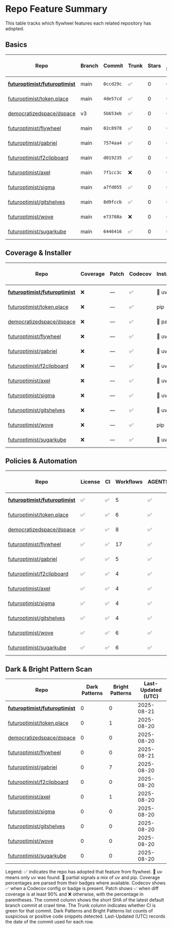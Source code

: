 # Repo Feature Summary

This table tracks which flywheel features each related repository has adopted.

<!-- spellchecker: disable -->
## Basics
| Repo | Branch | Commit | Trunk | Stars | Open Issues | Last-Updated (UTC) |
| ---- | ------ | ------ | ----- | ----- | ----------- | ----------------- |
| **[futuroptimist/futuroptimist](https://github.com/futuroptimist/futuroptimist)** | main | `0ccd29c` | ✅ | 0 | 0 | 2025-08-20 |
| [futuroptimist/token.place](https://github.com/futuroptimist/token.place) | main | `4de57cd` | ✅ | 0 | 0 | 2025-08-16 |
| [democratizedspace/dspace](https://github.com/democratizedspace/dspace) | v3 | `5b653eb` | ✅ | 0 | 0 | 2025-08-19 |
| [futuroptimist/flywheel](https://github.com/futuroptimist/flywheel) | main | `02c8978` | ✅ | 0 | 0 | 2025-08-20 |
| [futuroptimist/gabriel](https://github.com/futuroptimist/gabriel) | main | `7574aa4` | ✅ | 0 | 0 | 2025-08-19 |
| [futuroptimist/f2clipboard](https://github.com/futuroptimist/f2clipboard) | main | `d019235` | ✅ | 0 | 0 | 2025-08-16 |
| [futuroptimist/axel](https://github.com/futuroptimist/axel) | main | `7f1cc3c` | ❌ | 0 | 0 | 2025-08-16 |
| [futuroptimist/sigma](https://github.com/futuroptimist/sigma) | main | `a7fd055` | ✅ | 0 | 0 | 2025-08-16 |
| [futuroptimist/gitshelves](https://github.com/futuroptimist/gitshelves) | main | `8d9fccb` | ✅ | 0 | 0 | 2025-08-07 |
| [futuroptimist/wove](https://github.com/futuroptimist/wove) | main | `e73708a` | ❌ | 0 | 0 | 2025-08-16 |
| [futuroptimist/sugarkube](https://github.com/futuroptimist/sugarkube) | main | `6446416` | ✅ | 0 | 0 | 2025-08-19 |

## Coverage & Installer
| Repo | Coverage | Patch | Codecov | Installer | Last-Updated (UTC) |
| ---- | -------- | ----- | ------- | --------- | ----------------- |
| **[futuroptimist/futuroptimist](https://github.com/futuroptimist/futuroptimist)** | ❌ | — | ✅ | 🚀 uv | 2025-08-21 |
| [futuroptimist/token.place](https://github.com/futuroptimist/token.place) | ❌ | — | ✅ | pip | 2025-08-20 |
| [democratizedspace/dspace](https://github.com/democratizedspace/dspace) | ❌ | — | ✅ | 🔶 partial | 2025-08-20 |
| [futuroptimist/flywheel](https://github.com/futuroptimist/flywheel) | ❌ | — | ✅ | 🚀 uv | 2025-08-21 |
| [futuroptimist/gabriel](https://github.com/futuroptimist/gabriel) | ❌ | — | ✅ | 🚀 uv | 2025-08-20 |
| [futuroptimist/f2clipboard](https://github.com/futuroptimist/f2clipboard) | ❌ | — | ✅ | 🚀 uv | 2025-08-20 |
| [futuroptimist/axel](https://github.com/futuroptimist/axel) | ❌ | — | ✅ | 🚀 uv | 2025-08-20 |
| [futuroptimist/sigma](https://github.com/futuroptimist/sigma) | ❌ | — | ✅ | 🚀 uv | 2025-08-20 |
| [futuroptimist/gitshelves](https://github.com/futuroptimist/gitshelves) | ❌ | — | ✅ | 🚀 uv | 2025-08-20 |
| [futuroptimist/wove](https://github.com/futuroptimist/wove) | ❌ | — | ✅ | pip | 2025-08-20 |
| [futuroptimist/sugarkube](https://github.com/futuroptimist/sugarkube) | ❌ | — | ✅ | 🚀 uv | 2025-08-20 |

## Policies & Automation
| Repo | License | CI | Workflows | AGENTS.md | Code of Conduct | Contributing | Pre-commit | Last-Updated (UTC) |
| ---- | ------- | -- | --------- | --------- | --------------- | ------------ | ---------- | ----------------- |
| **[futuroptimist/futuroptimist](https://github.com/futuroptimist/futuroptimist)** | ✅ | ✅ | 5 | ✅ | ✅ | ✅ | ✅ | 2025-08-21 |
| [futuroptimist/token.place](https://github.com/futuroptimist/token.place) | ✅ | ✅ | 6 | ✅ | ✅ | ✅ | ✅ | 2025-08-20 |
| [democratizedspace/dspace](https://github.com/democratizedspace/dspace) | ✅ | ✅ | 8 | ✅ | ✅ | ✅ | ✅ | 2025-08-20 |
| [futuroptimist/flywheel](https://github.com/futuroptimist/flywheel) | ✅ | ✅ | 17 | ✅ | ✅ | ✅ | ✅ | 2025-08-21 |
| [futuroptimist/gabriel](https://github.com/futuroptimist/gabriel) | ✅ | ✅ | 5 | ✅ | ✅ | ✅ | ✅ | 2025-08-20 |
| [futuroptimist/f2clipboard](https://github.com/futuroptimist/f2clipboard) | ✅ | ✅ | 4 | ✅ | ✅ | ✅ | ✅ | 2025-08-20 |
| [futuroptimist/axel](https://github.com/futuroptimist/axel) | ✅ | ✅ | 4 | ✅ | ✅ | ✅ | ✅ | 2025-08-20 |
| [futuroptimist/sigma](https://github.com/futuroptimist/sigma) | ✅ | ✅ | 4 | ✅ | ✅ | ✅ | ✅ | 2025-08-20 |
| [futuroptimist/gitshelves](https://github.com/futuroptimist/gitshelves) | ✅ | ✅ | 4 | ✅ | ❌ | ❌ | ❌ | 2025-08-20 |
| [futuroptimist/wove](https://github.com/futuroptimist/wove) | ✅ | ✅ | 6 | ✅ | ✅ | ✅ | ✅ | 2025-08-20 |
| [futuroptimist/sugarkube](https://github.com/futuroptimist/sugarkube) | ✅ | ✅ | 6 | ✅ | ✅ | ✅ | ✅ | 2025-08-20 |

## Dark & Bright Pattern Scan
| Repo | Dark Patterns | Bright Patterns | Last-Updated (UTC) |
| ---- | ------------- | --------------- | ----------------- |
| **[futuroptimist/futuroptimist](https://github.com/futuroptimist/futuroptimist)** | 0 | 0 | 2025-08-21 |
| [futuroptimist/token.place](https://github.com/futuroptimist/token.place) | 0 | 1 | 2025-08-20 |
| [democratizedspace/dspace](https://github.com/democratizedspace/dspace) | 0 | 0 | 2025-08-20 |
| [futuroptimist/flywheel](https://github.com/futuroptimist/flywheel) | 0 | 0 | 2025-08-21 |
| [futuroptimist/gabriel](https://github.com/futuroptimist/gabriel) | 0 | 7 | 2025-08-20 |
| [futuroptimist/f2clipboard](https://github.com/futuroptimist/f2clipboard) | 0 | 0 | 2025-08-20 |
| [futuroptimist/axel](https://github.com/futuroptimist/axel) | 0 | 1 | 2025-08-20 |
| [futuroptimist/sigma](https://github.com/futuroptimist/sigma) | 0 | 0 | 2025-08-20 |
| [futuroptimist/gitshelves](https://github.com/futuroptimist/gitshelves) | 0 | 0 | 2025-08-20 |
| [futuroptimist/wove](https://github.com/futuroptimist/wove) | 0 | 0 | 2025-08-20 |
| [futuroptimist/sugarkube](https://github.com/futuroptimist/sugarkube) | 0 | 0 | 2025-08-20 |

Legend: ✅ indicates the repo has adopted that feature from flywheel. 🚀 uv means only uv was found. 🔶 partial signals a mix of uv and pip.
Coverage percentages are parsed from their badges where available. Codecov shows ✅ when a Codecov config or badge is present. Patch shows ✅ when diff coverage is at least 90% and ❌ otherwise, with the percentage in parentheses.
The commit column shows the short SHA of the latest default branch commit at crawl time. The Trunk column indicates whether CI is green for that commit. Dark Patterns and Bright Patterns list counts of suspicious or positive code snippets detected.
Last-Updated (UTC) records the date of the commit used for each row.

